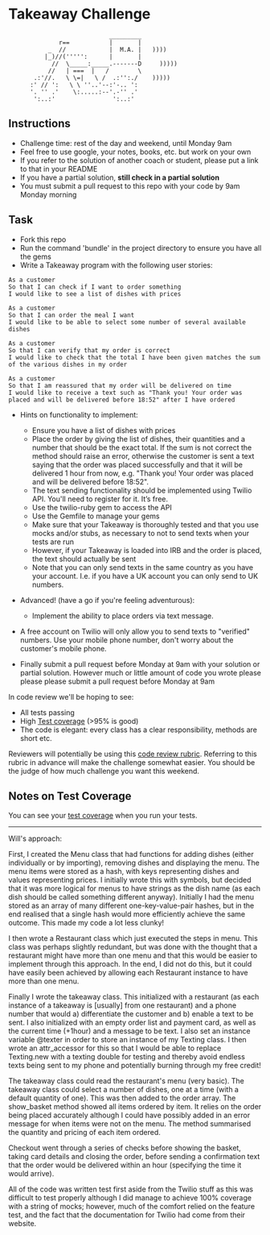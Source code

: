 Takeaway Challenge
==================
```
                            _________
              r==           |       |
           _  //            |  M.A. |   ))))
          |_)//(''''':      |       |
            //  \_____:_____.-------D     )))))
           //   | ===  |   /        \
       .:'//.   \ \=|   \ /  .:'':./    )))))
      :' // ':   \ \ ''..'--:'-.. ':
      '. '' .'    \:.....:--'.-'' .'
       ':..:'                ':..:'

 ```

Instructions
-------

* Challenge time: rest of the day and weekend, until Monday 9am
* Feel free to use google, your notes, books, etc. but work on your own
* If you refer to the solution of another coach or student, please put a link to that in your README
* If you have a partial solution, **still check in a partial solution**
* You must submit a pull request to this repo with your code by 9am Monday morning

Task
-----

* Fork this repo
* Run the command 'bundle' in the project directory to ensure you have all the gems
* Write a Takeaway program with the following user stories:

```
As a customer
So that I can check if I want to order something
I would like to see a list of dishes with prices

As a customer
So that I can order the meal I want
I would like to be able to select some number of several available dishes

As a customer
So that I can verify that my order is correct
I would like to check that the total I have been given matches the sum of the various dishes in my order

As a customer
So that I am reassured that my order will be delivered on time
I would like to receive a text such as "Thank you! Your order was placed and will be delivered before 18:52" after I have ordered
```

* Hints on functionality to implement:
  * Ensure you have a list of dishes with prices
  * Place the order by giving the list of dishes, their quantities and a number that should be the exact total. If the sum is not correct the method should raise an error, otherwise the customer is sent a text saying that the order was placed successfully and that it will be delivered 1 hour from now, e.g. "Thank you! Your order was placed and will be delivered before 18:52".
  * The text sending functionality should be implemented using Twilio API. You'll need to register for it. It’s free.
  * Use the twilio-ruby gem to access the API
  * Use the Gemfile to manage your gems
  * Make sure that your Takeaway is thoroughly tested and that you use mocks and/or stubs, as necessary to not to send texts when your tests are run
  * However, if your Takeaway is loaded into IRB and the order is placed, the text should actually be sent
  * Note that you can only send texts in the same country as you have your account. I.e. if you have a UK account you can only send to UK numbers.

* Advanced! (have a go if you're feeling adventurous):
  * Implement the ability to place orders via text message.

* A free account on Twilio will only allow you to send texts to "verified" numbers. Use your mobile phone number, don't worry about the customer's mobile phone.
* Finally submit a pull request before Monday at 9am with your solution or partial solution.  However much or little amount of code you wrote please please please submit a pull request before Monday at 9am


In code review we'll be hoping to see:

* All tests passing
* High [Test coverage](https://github.com/makersacademy/course/blob/master/pills/test_coverage.md) (>95% is good)
* The code is elegant: every class has a clear responsibility, methods are short etc.

Reviewers will potentially be using this [code review rubric](docs/review.md).  Referring to this rubric in advance will make the challenge somewhat easier.  You should be the judge of how much challenge you want this weekend.

Notes on Test Coverage
------------------

You can see your [test coverage](https://github.com/makersacademy/course/blob/master/pills/test_coverage.md) when you run your tests.

-----------------------

Will's approach:

First, I created the Menu class that had functions for adding dishes (either individually or by importing), removing dishes and displaying the menu. The menu items were stored as a hash, with keys representing dishes and values representing prices. I initially wrote this with symbols, but decided that it was more logical for menus to have strings as the dish name (as each dish should be called something different anyway). Initially I had the menu stored as an array of many different one-key-value-pair hashes, but in the end realised that a single hash would more efficiently achieve the same outcome. This made my code a lot less clunky!

I then wrote a Restaurant class which just executed the steps in menu. This class was perhaps slightly redundant, but was done with the thought that a restaurant might have more than one menu and that this would be easier to implement through this approach. In the end, I did not do this, but it could have easily been achieved by allowing each Restaurant instance to have more than one menu.

Finally I wrote the takeaway class. This initialized with a restaurant (as each instance of a takeaway is [usually] from one restaurant) and a phone number that would a) differentiate the customer and b) enable a text to be sent.
I also initialized with an empty order list and payment card, as well as the current time (+1hour) and a message to be text. I also set an instance variable @texter in order to store an instance of my Texting class. I then wrote an attr_accessor for this so that I would be able to replace Texting.new with a texting double for testing and thereby avoid endless texts being sent to my phone and potentially burning through my free credit!

The takeaway class could read the restaurant's menu (very basic).
The takeaway class could select a number of dishes, one at a time (with a default quantity of one). This was then added to the order array.
The show_basket method showed all items ordered by item. It relies on the order being placed accurately although I could have possibly added in an error message for when items were not on the menu. The method summarised the quantity and pricing of each item ordered.

Checkout went through a series of checks before showing the basket, taking card details and closing the order, before sending a confirmation text that the order would be delivered within an hour (specifying the time it would arrive).

All of the code was written test first aside from the Twilio stuff as this was difficult to test properly although I did manage to achieve 100% coverage with a string of mocks; however, much of the comfort relied on the feature test, and the fact that the documentation for Twilio had come from their website.
